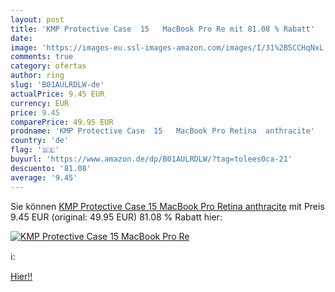```yaml
---
layout: post
title: 'KMP Protective Case  15   MacBook Pro Re mit 81.08 % Rabatt'
date: 
image: 'https://images-eu.ssl-images-amazon.com/images/I/31%2B5CCHqNxL._SL200_.jpg'
comments: true
category: ofertas
author: ring
slug: 'B01AULRDLW-de'
actualPrice: 9.45 EUR
currency: EUR
price: 9.45
comparePrice: 49.95 EUR
prodname: 'KMP Protective Case  15   MacBook Pro Retina  anthracite'
country: 'de'
flag: '🇩🇪'
buyurl: 'https://www.amazon.de/dp/B01AULRDLW/?tag=tolees0ca-21'
descuento: '81.08'
average: '9.45'
---
```


Sie können [KMP Protective Case  15   MacBook Pro Retina  anthracite](https://www.amazon.de/dp/B01AULRDLW/?tag=tolees0ca-21) mit Preis 9.45 EUR (original: 49.95 EUR) 81.08 % Rabatt hier:

[![KMP Protective Case  15   MacBook Pro Re](https://images-eu.ssl-images-amazon.com/images/I/31%2B5CCHqNxL._SL200_.jpg)](https://www.amazon.de/dp/B01AULRDLW/?tag=tolees0ca-21)

ℹ️:


[Hier!!](https://www.amazon.de/dp/B01AULRDLW/?tag=tolees0ca-21)
